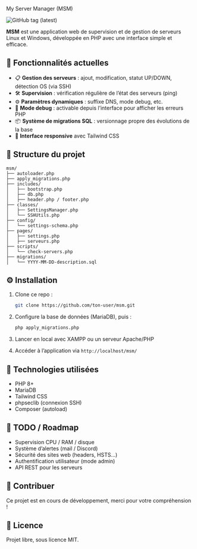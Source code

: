  My Server Manager (MSM)


![GitHub tag (latest)](https://img.shields.io/github/v/tag/grandpurs45/my-server-manager)

**MSM** est une application web de supervision et de gestion de serveurs Linux et Windows, développée en PHP avec une interface simple et efficace.

## 🚀 Fonctionnalités actuelles

- 📋 **Gestion des serveurs** : ajout, modification, statut UP/DOWN, détection OS (via SSH)
- 🛠️ **Supervision** : vérification régulière de l’état des serveurs (ping)
- ⚙️ **Paramètres dynamiques** : suffixe DNS, mode debug, etc.
- 🐞 **Mode debug** : activable depuis l’interface pour afficher les erreurs PHP
- 📦 **Système de migrations SQL** : versionnage propre des évolutions de la base
- 🎨 **Interface responsive** avec Tailwind CSS

## 📁 Structure du projet

```
msm/
├── autoloader.php
├── apply_migrations.php
├── includes/
│   ├── bootstrap.php
│   ├── db.php
│   ├── header.php / footer.php
├── classes/
│   ├── SettingsManager.php
│   └── SSHUtils.php
├── config/
│   └── settings-schema.php
├── pages/
│   ├── settings.php
│   ├── serveurs.php
├── scripts/
│   └── check-servers.php
├── migrations/
│   └── YYYY-MM-DD-description.sql
```

## ⚙️ Installation

1. Clone ce repo :
   ```bash
   git clone https://github.com/ton-user/msm.git
   ```

2. Configure la base de données (MariaDB), puis :
   ```bash
   php apply_migrations.php
   ```

3. Lancer en local avec XAMPP ou un serveur Apache/PHP
4. Accéder à l’application via `http://localhost/msm/`

## 🧠 Technologies utilisées

- PHP 8+
- MariaDB
- Tailwind CSS
- phpseclib (connexion SSH)
- Composer (autoload)

## 📌 TODO / Roadmap

- Supervision CPU / RAM / disque
- Système d’alertes (mail / Discord)
- Sécurité des sites web (headers, HSTS…)
- Authentification utilisateur (mode admin)
- API REST pour les serveurs

## 🤝 Contribuer

Ce projet est en cours de développement, merci pour votre compréhension !

## 📄 Licence

Projet libre, sous licence MIT.